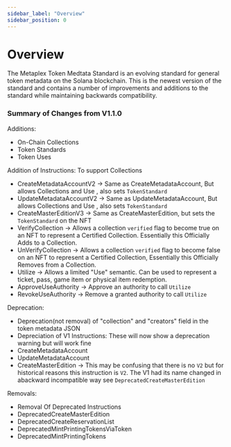 ```yaml
---
sidebar_label: "Overview"
sidebar_position: 0
---
```

# Overview

The Metaplex Token Medtata Standard is an evolving standard for general token metadata on the Solana blockchain. This is the newest version of the standard and contains a number of improvements and additions to the standard while maintaining backwards compatibility.

### **Summary of Changes from V1.1.0**

Additions:

- On-Chain Collections
- Token Standards
- Token Uses

Addition of Instructions: To support Collections

- CreateMetadataAccountV2 -> Same as CreateMetadataAccount, But allows Collections and Use , also sets `TokenStandard`
- UpdateMetadataAccountV2 -> Same as UpdateMetadataAccount, But allows Collections and Use , also sets `TokenStandard`
- CreateMasterEditionV3 -> Same as CreateMasterEdition, but sets the `TokenStandard` on the NFT
- VerifyCollection -> Allows a collection `verified` flag to become true on an NFT to represent a Certified Collection. Essentially this Officially Adds to a Collection.
- UnVerifyCollection -> Allows a collection `verified` flag to become false on an NFT to represent a Certified Collection, Essentially this Officially Removes from a Collection.
- Utilize -> Allows a limited "Use" semantic. Can be used to represent a ticket, pass, game item or physical item redemption.
- ApproveUseAuthority -> Approve an authority to call `Utilize`
- RevokeUseAuthority -> Remove a granted authority to call `Utilize`

Deprecation:

- Deprecation(not removal) of "collection" and "creators" field in the token metadata JSON
- Depreciation of V1 Instructions: These will now show a deprecation warning but will work fine
- CreateMetadataAccount
- UpdateMetadataAccount
- CreateMasterEdition -> This may be confusing that there is no `V2` but for historical reasons this instruction is `V2`. The V1 had its name changed in abackward incompatible way see `DeprecatedCreateMasterEdition`

Removals:

- Removal Of Deprecated Instructions
- DeprecatedCreateMasterEdition
- DeprecatedCreateReservationList
- DeprecatedMintPrintingTokensViaToken
- DeprecatedMintPrintingTokens
